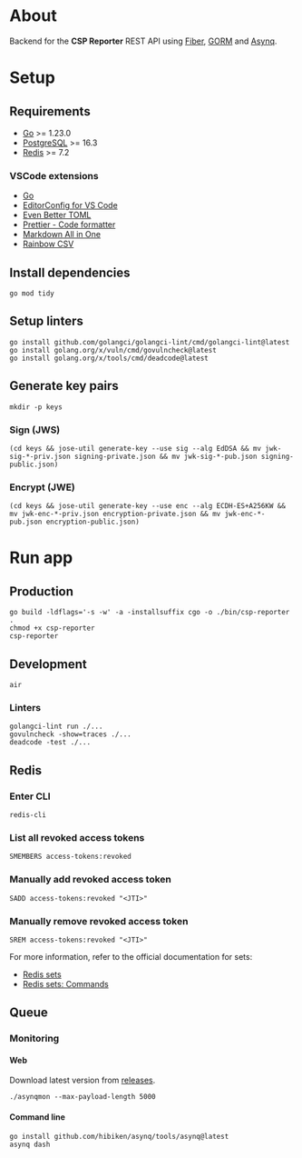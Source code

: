 # About

Backend for the **CSP Reporter** REST API using [Fiber](https://gofiber.io), [GORM](https://gorm.io) and [Asynq](https://github.com/hibiken/asynq	).

# Setup

## Requirements

- [Go](https://go.dev/dl/) >= 1.23.0
- [PostgreSQL](https://www.postgresql.org/download/) >= 16.3
- [Redis](https://redis.io/download/) >= 7.2

### VSCode extensions

- [Go](https://marketplace.visualstudio.com/items?itemName=golang.Go)
- [EditorConfig for VS Code](https://marketplace.visualstudio.com/items?itemName=EditorConfig.EditorConfig)
- [Even Better TOML](https://marketplace.visualstudio.com/items?itemName=tamasfe.even-better-toml)
- [Prettier - Code formatter](https://marketplace.visualstudio.com/items?itemName=esbenp.prettier-vscode)
- [Markdown All in One](https://marketplace.visualstudio.com/items?itemName=yzhang.markdown-all-in-one)
- [Rainbow CSV](https://marketplace.visualstudio.com/items?itemName=mechatroner.rainbow-csv)

## Install dependencies

```shell
go mod tidy
```

## Setup linters

```shell
go install github.com/golangci/golangci-lint/cmd/golangci-lint@latest
go install golang.org/x/vuln/cmd/govulncheck@latest
go install golang.org/x/tools/cmd/deadcode@latest
```

## Generate key pairs

```shell
mkdir -p keys
```

### Sign (JWS)

```shell
(cd keys && jose-util generate-key --use sig --alg EdDSA && mv jwk-sig-*-priv.json signing-private.json && mv jwk-sig-*-pub.json signing-public.json)
```

### Encrypt (JWE)

```shell
(cd keys && jose-util generate-key --use enc --alg ECDH-ES+A256KW && mv jwk-enc-*-priv.json encryption-private.json && mv jwk-enc-*-pub.json encryption-public.json)
```

# Run app

## Production

```shell
go build -ldflags='-s -w' -a -installsuffix cgo -o ./bin/csp-reporter .
chmod +x csp-reporter
csp-reporter
```

## Development

```shell
air
```

### Linters

```shell
golangci-lint run ./...
govulncheck -show=traces ./...
deadcode -test ./...
```

## Redis

### Enter CLI

```shell
redis-cli
```

### List all revoked access tokens

```shell
SMEMBERS access-tokens:revoked
```

### Manually add revoked access token

```shell
SADD access-tokens:revoked "<JTI>"
```

### Manually remove revoked access token

```shell
SREM access-tokens:revoked "<JTI>"
```

For more information, refer to the official documentation for sets:

- [Redis sets](https://redis.io/docs/data-types/sets/)
- [Redis sets: Commands](https://redis.io/commands/?group=set)

## Queue

### Monitoring

#### Web

Download latest version from [releases](https://github.com/hibiken/asynq/releases).

```shell
./asynqmon --max-payload-length 5000
```

#### Command line

```shell
go install github.com/hibiken/asynq/tools/asynq@latest
asynq dash
```

